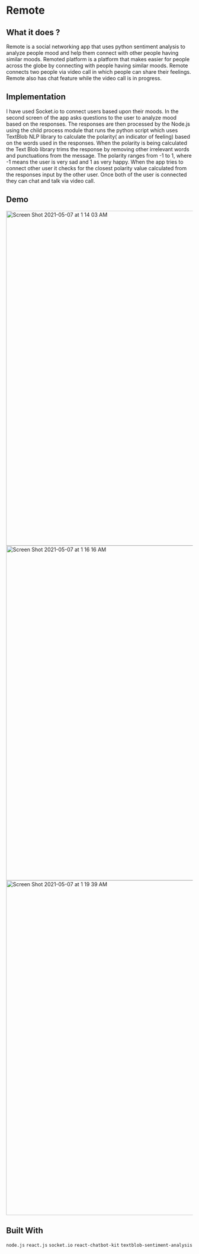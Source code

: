 # Remote 
## What it does ?

Remote is a social networking app that uses python sentiment analysis to analyze people mood and help them connect with other people having similar moods.
Remoted platform is a platform that makes easier for people across the globe by connecting with people having similar moods. Remote connects two people via video call in which people can share their feelings. Remote also has chat feature while the video call is in progress.  

## Implementation

I have used Socket.io to connect users based upon their moods. In the second screen of the app asks questions to the user to analyze mood based on the responses. The responses are then processed by the Node.js using the child process module that runs the python script which uses TextBlob NLP library to calculate the polarity( an indicator of feeling) based on the words used in the responses. When the polarity is being calculated the Text Blob library trims the response by removing other irrelevant words and punctuations from the message. The polarity ranges from -1 to 1, where -1 means the user is very sad and 1 as very happy. When the app tries to connect other user it checks for the closest polarity value calculated from the responses input by the other user. Once both of the user is connected they can chat and talk via video call.  

## Demo

<img width="900" alt="Screen Shot 2021-05-07 at 1 14 03 AM" src="https://user-images.githubusercontent.com/56787472/117504041-78410d00-af47-11eb-8b99-dfea77ab1254.png">
<img width="900" alt="Screen Shot 2021-05-07 at 1 16 16 AM" src="https://user-images.githubusercontent.com/56787472/117504047-79723a00-af47-11eb-877f-bbe3a83ff451.png">
<img width="900" alt="Screen Shot 2021-05-07 at 1 19 39 AM" src="https://user-images.githubusercontent.com/56787472/117504080-868f2900-af47-11eb-8d9d-f1c9fb5aad82.png">


## Built With  

`node.js`
`react.js`
`socket.io`
`react-chatbot-kit`
`textblob-sentiment-analysis`
